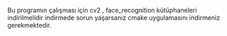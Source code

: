 Bu programın çalışması için cv2 , face_recognition kütüphaneleri indirilmelidir indirmede sorun yaşarsanız cmake uygulamasını indirmeniz gerekmektedir.
